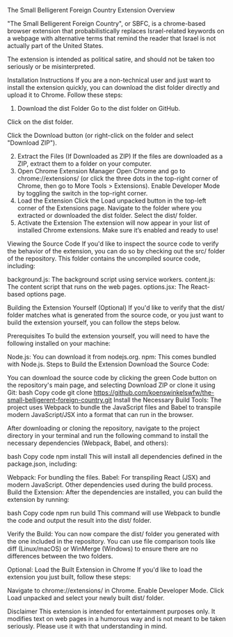 The Small Belligerent Foreign Country Extension
Overview

"The Small Belligerent Foreign Country", or SBFC, is a chrome-based browser extension that probabilistically replaces Israel-related keywords on a webpage with alternative terms that remind the reader that Israel is not actually part of the United States. 

The extension is intended as political satire, and should not be taken too seriously or be misinterpreted. 

Installation Instructions
If you are a non-technical user and just want to install the extension quickly, you can download the dist folder directly and upload it to Chrome. Follow these steps:

1. Download the dist Folder
Go to the dist folder on GitHub.

Click on the dist folder.

Click the Download button (or right-click on the folder and select "Download ZIP").



2. Extract the Files (If Downloaded as ZIP)
If the files are downloaded as a ZIP, extract them to a folder on your computer.
3. Open Chrome Extension Manager
Open Chrome and go to chrome://extensions/ (or click the three dots in the top-right corner of Chrome, then go to More Tools > Extensions).
Enable Developer Mode by toggling the switch in the top-right corner.
4. Load the Extension
Click the Load unpacked button in the top-left corner of the Extensions page.
Navigate to the folder where you extracted or downloaded the dist folder.
Select the dist/ folder.
5. Activate the Extension
The extension will now appear in your list of installed Chrome extensions.
Make sure it’s enabled and ready to use!

Viewing the Source Code
If you'd like to inspect the source code to verify the behavior of the extension, you can do so by checking out the src/ folder of the repository. This folder contains the uncompiled source code, including:

background.js: The background script using service workers.
content.js: The content script that runs on the web pages.
options.jsx: The React-based options page.

Building the Extension Yourself (Optional)
If you'd like to verify that the dist/ folder matches what is generated from the source code, or you just want to build the extension yourself, you can follow the steps below.

Prerequisites
To build the extension yourself, you will need to have the following installed on your machine:

Node.js: You can download it from nodejs.org.
npm: This comes bundled with Node.js.
Steps to Build the Extension
Download the Source Code:

You can download the source code by clicking the green Code button on the repository's main page, and selecting Download ZIP or clone it using Git:
bash
Copy code
git clone https://github.com/koenswinkelswfw/the-small-belligerent-foreign-country.git
Install the Necessary Build Tools: The project uses Webpack to bundle the JavaScript files and Babel to transpile modern JavaScript/JSX into a format that can run in the browser.

After downloading or cloning the repository, navigate to the project directory in your terminal and run the following command to install the necessary dependencies (Webpack, Babel, and others):

bash
Copy code
npm install
This will install all dependencies defined in the package.json, including:

Webpack: For bundling the files.
Babel: For transpiling React (JSX) and modern JavaScript.
Other dependencies used during the build process.
Build the Extension: After the dependencies are installed, you can build the extension by running:

bash
Copy code
npm run build
This command will use Webpack to bundle the code and output the result into the dist/ folder.

Verify the Build: You can now compare the dist/ folder you generated with the one included in the repository. You can use file comparison tools like diff (Linux/macOS) or WinMerge (Windows) to ensure there are no differences between the two folders.

Optional: Load the Built Extension in Chrome
If you'd like to load the extension you just built, follow these steps:

Navigate to chrome://extensions/ in Chrome.
Enable Developer Mode.
Click Load unpacked and select your newly built dist/ folder.

Disclaimer
This extension is intended for entertainment purposes only. It modifies text on web pages in a humorous way and is not meant to be taken seriously. Please use it with that understanding in mind.